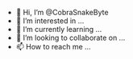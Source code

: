 - 👋 Hi, I’m @CobraSnakeByte
- 👀 I’m interested in ...
- 🌱 I’m currently learning ...
- 💞️ I’m looking to collaborate on ...
- 📫 How to reach me ...

<!---
CobraSnakeByte/CobraSnakeByte is a ✨ special ✨ repository because its `README.md` (this file) appears on your GitHub profile.
You can click the Preview link to take a look at your changes.
--->
